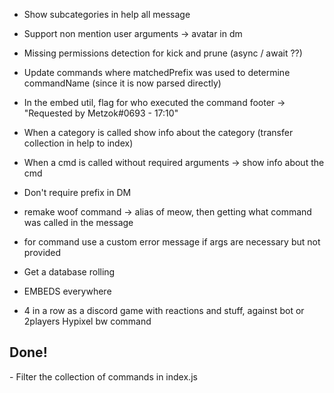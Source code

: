 - Show subcategories in help all message
- Support non mention user arguments
	-> avatar in dm
- Missing permissions detection for kick and prune (async / await ??)
- Update commands where matchedPrefix was used to determine commandName (since it is now parsed directly)

- In the embed util, flag for who executed the command footer -> "Requested by Metzok#0693 - 17:10"
- When a category is called show info about the category (transfer collection in help to index)
- When a cmd is called without required arguments -> show info about the cmd
- Don't require prefix in DM
- remake woof command -> alias of meow, then getting what command was called in the message
- for command use a custom error message if args are necessary but not provided

- Get a database rolling
- EMBEDS everywhere
- 4 in a row as a discord game with reactions and stuff, against bot or 2players
Hypixel bw command



<h2>Done!</h2>
- Filter the collection of commands in index.js